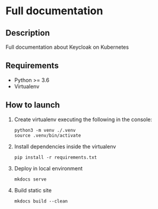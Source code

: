 # Full documentation

## Description

Full documentation about Keycloak on Kubernetes

## Requirements

* Python >= 3.6
* Virtualenv

## How to launch

1. Create virtualenv executing the following in the console:

    ```console
    python3 -m venv ./.venv
    source .venv/bin/activate
    ```

2. Install dependencies inside the virtualenv

    ```console
    pip install -r requirements.txt
    ```

3. Deploy in local environment

    ```console
    mkdocs serve
    ```

4. Build static site

    ```console
    mkdocs build --clean
    ```
